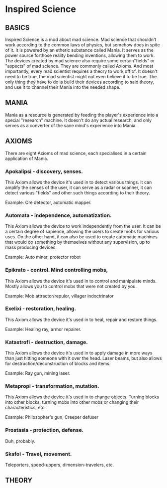 # Inspired Science

## BASICS

Inspired Science is a mod about mad science. Mad science that shouldn't work according to the common laws of physics, but somehow does in spite of it. It is powered by an etheric substance called Mania. It serves as the power source forthose reality bending inventions, allowing them to work. The devices created by mad science also require some certain"fields" or "aspects" of mad science. They are commonly called Axioms. And most importantly, every mad scientist requires a theory to work off of. It doesn't need to be true, the mad scientist might not even believe it to be true. The only thing they have to do is build their devices according to said theory, and use it to channel their Mania into the needed shape.

## MANIA

Mania as a resource is generated by feeding the player's experience into a special "research" machine. It doesn't do any actual research, and only serves as a converter of the sane mind's experience into Mania.
	
## AXIOMS

There are eight Axioms of mad science, each specialised in a certain application of Mania.

### Apokalipsi - discovery, senses. 
This Axiom allows the device it's used in to detect various things. It can amplify the senses of the user, it can serve as a radar or scanner, it can detect various "fields" and other such things according to their theory.

Example: Ore detector, automatic mapper.

### Automata - independence, automatization. 
This Axiom allows the device to work independently from the user. It can be a certain degree of sapience, allowing the users to create mobs for various uses. On the other hand, it can also be used to create automatic machines that would do something by themselves without any supervision, up to mass producing devices.

Example: Auto miner, protector robot

### Epikrato - control. Mind controlling mobs, 
This Axiom allows the device it's used in to control and manipulate minds. Mostly allows you to control mobs that were not created by you.

Example: Mob attractor/repulor, villager indoctrinator

### Exelixi - restoration, healing. 
This Axiom allows the device it's used in to heal, repair and restore things.

Example: Healing ray, armor repairer.

### Katastrofi - destruction, damage. 
This Axiom allows the device it's used in to apply damage in more ways than just hitting someone with it over the head. Laser beams, but also allows for destruction/deconstruction of blocks and items.

Example: Ray gun, mining laser.

### Metapropi - transformation, mutation. 
This Axiom allows the device it's used in to change objects. Turning blocks into other blocks, turning mobs into other mobs or changing their characteristics, etc.

Example: Philosopher's gun, Creeper defuser

### Prostasia - protection, defense. 
Duh, probably.

### Skafoi - Travel, movement. 
Teleporters, speed-uppers, dimension-travelers, etc.
		
## THEORY

